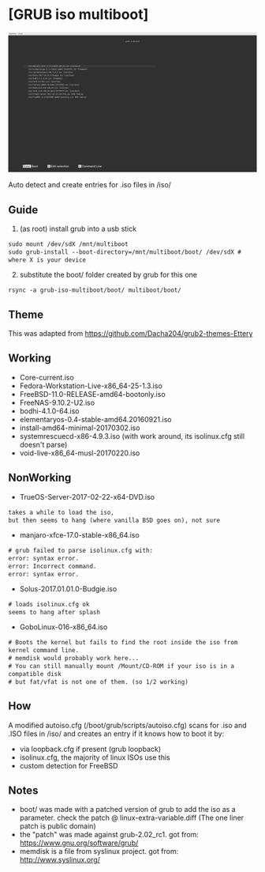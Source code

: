 [GRUB iso multiboot]
====================

![preview](preview.png?raw=true "pick your poison")

Auto detect and create entries for .iso files in /iso/

Guide
-----

1. (as root) install grub into a usb stick
```
sudo mount /dev/sdX /mnt/multiboot
sudo grub-install --boot-directory=/mnt/multiboot/boot/ /dev/sdX # where X is your device
```

2. substitute the boot/ folder created by grub for this one
```
rsync -a grub-iso-multiboot/boot/ multiboot/boot/
```

Theme
-----

This was adapted from https://github.com/Dacha204/grub2-themes-Ettery

Working
-------

+ Core-current.iso
+ Fedora-Workstation-Live-x86_64-25-1.3.iso
+ FreeBSD-11.0-RELEASE-amd64-bootonly.iso
+ FreeNAS-9.10.2-U2.iso
+ bodhi-4.1.0-64.iso
+ elementaryos-0.4-stable-amd64.20160921.iso
+ install-amd64-minimal-20170302.iso
+ systemrescuecd-x86-4.9.3.iso               (with work around, its isolinux.cfg still doesn't parse)
+ void-live-x86_64-musl-20170220.iso

NonWorking
----------


+ TrueOS-Server-2017-02-22-x64-DVD.iso
```
takes a while to load the iso,
but then seems to hang (where vanilla BSD goes on), not sure
```
+ manjaro-xfce-17.0-stable-x86_64.iso
```
# grub failed to parse isolinux.cfg with:
error: syntax error.
error: Incorrect command.
error: syntax error.
```
+ Solus-2017.01.01.0-Budgie.iso
```
# loads isolinux.cfg ok
seems to hang after splash
```
+ GoboLinux-016-x86_64.iso
```
# Boots the kernel but fails to find the root inside the iso from kernel command line.
# memdisk would probably work here...
# You can still manually mount /Mount/CD-ROM if your iso is in a compatible disk
# but fat/vfat is not one of them. (so 1/2 working)
```

How
---

A modified autoiso.cfg (/boot/grub/scripts/autoiso.cfg) scans for .iso and .ISO
files in /iso/ and creates an entry if it knows how to boot it by:

+ via loopback.cfg if present (grub loopback)
+ isolinux.cfg, the majority of linux ISOs use this
+ custom detection for FreeBSD

Notes
-----

+ boot/ was made with a patched version of grub to add the iso as a parameter.
  check the patch @ linux-extra-variable.diff (The one liner patch is public domain)
+ the "patch" was made against grub-2.02_rc1. got from: https://www.gnu.org/software/grub/
+ memdisk is a file from syslinux project. got from: http://www.syslinux.org/

